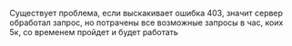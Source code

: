 Существует проблема, если выскакивает ошибка 403, значит сервер обработал запрос, но потрачены все возможные запросы в час, коих 5к, со временем пройдет и будет работать
